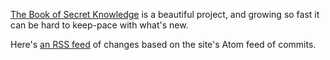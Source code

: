 [The Book of Secret Knowledge](https://github.com/trimstray/the-book-of-secret-knowledge) is a beautiful project, and growing so fast it can be hard to keep-pace with what's new. 

Here's [an RSS feed](https://botonomi.github.io/BoSK-Watch/feed.xml) of changes based on the site's Atom feed of commits.
